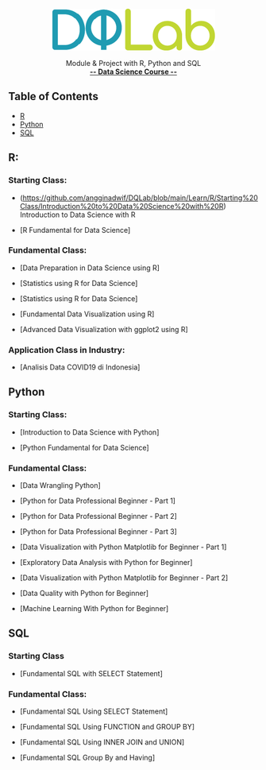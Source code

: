 <p align="center">
  <img src="images/DQ+Lab.png">
</p>
<p align="center">
    Module & Project with R, Python and SQL 
    <br>
   <a href="https://dqlab.id/"><strong>-- Data Science Course --</strong></a>
    <br>
  
  ## Table of Contents
- [R](#R)
- [Python](#Python)
- [SQL](#SQL)

## R:

### Starting Class:
- (https://github.com/angginadwif/DQLab/blob/main/Learn/R/Starting%20Class/Introduction%20to%20Data%20Science%20with%20R) Introduction to Data Science with R

- [R Fundamental for Data Science]

### Fundamental Class:
- [Data Preparation in Data Science using R]

- [Statistics using R for Data Science]

- [Statistics using R for Data Science]

- [Fundamental Data Visualization using R]

- [Advanced Data Visualization with ggplot2 using R]

### Application Class in Industry:
- [Analisis Data COVID19 di Indonesia]

## Python

### Starting Class:
- [Introduction to Data Science with Python]

- [Python Fundamental for Data Science]

### Fundamental Class:
- [Data Wrangling Python]

- [Python for Data Professional Beginner - Part 1]

- [Python for Data Professional Beginner - Part 2]

- [Python for Data Professional Beginner - Part 3]

- [Data Visualization with Python Matplotlib for Beginner - Part 1]

- [Exploratory Data Analysis with Python for Beginner]

- [Data Visualization with Python Matplotlib for Beginner - Part 2]

- [Data Quality with Python for Beginner]

- [Machine Learning With Python for Beginner]

## SQL

### Starting Class
- [Fundamental SQL with SELECT Statement]

### Fundamental Class:
- [Fundamental SQL Using SELECT Statement]

- [Fundamental SQL Using FUNCTION and GROUP BY]

- [Fundamental SQL Using INNER JOIN and UNION]

- [Fundamental SQL Group By and Having]



